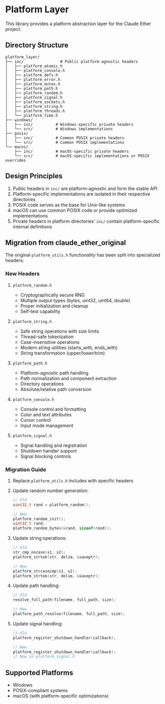 # Platform Layer

This library provides a platform abstraction layer for the Claude Ether project.

## Directory Structure

```
platform_layer/
├── inc/                # Public platform-agnostic headers
│   ├── platform_atomic.h
│   ├── platform_console.h
│   ├── platform_defs.h
│   ├── platform_error.h
│   ├── platform_mutex.h
│   ├── platform_path.h
│   ├── platform_random.h
│   ├── platform_signal.h
│   ├── platform_sockets.h
│   ├── platform_string.h
│   ├── platform_threads.h
│   └── platform_time.h
├── windows/
│   ├── inc/          # Windows-specific private headers
│   └── src/          # Windows implementations
├── posix/
│   ├── inc/          # Common POSIX private headers
│   └── src/          # Common POSIX implementations
└── macos/
    ├── inc/          # macOS-specific private headers
    └── src/          # macOS-specific implementations or POSIX overrides
```

## Design Principles

1. Public headers in `inc/` are platform-agnostic and form the stable API
2. Platform-specific implementations are isolated in their respective directories
3. POSIX code serves as the base for Unix-like systems
4. macOS can use common POSIX code or provide optimized implementations
5. Private headers in platform directories' `inc/` contain platform-specific internal definitions

## Migration from claude_ether_original

The original `platform_utils.h` functionality has been split into specialized headers:

### New Headers

1. `platform_random.h`
   - Cryptographically secure RNG
   - Multiple output types (bytes, uint32, uint64, double)
   - Proper initialization and cleanup
   - Self-test capability

2. `platform_string.h`
   - Safe string operations with size limits
   - Thread-safe tokenization
   - Case-insensitive operations
   - Modern string utilities (starts_with, ends_with)
   - String transformation (upper/lower/trim)

3. `platform_path.h`
   - Platform-agnostic path handling
   - Path normalization and component extraction
   - Directory operations
   - Absolute/relative path conversion

4. `platform_console.h`
   - Console control and formatting
   - Color and text attributes
   - Cursor control
   - Input mode management

5. `platform_signal.h`
   - Signal handling and registration
   - Shutdown handler support
   - Signal blocking controls

### Migration Guide

1. Replace `platform_utils.h` includes with specific headers
2. Update random number generation:
   ```c
   // Old
   uint32_t rand = platform_random();
   
   // New
   platform_random_init();
   uint32_t rand;
   platform_random_bytes(&rand, sizeof(rand));
   ```

3. Update string operations:
   ```c
   // Old
   str_cmp_nocase(s1, s2);
   platform_strtok(str, delim, &saveptr);
   
   // New
   platform_strcasecmp(s1, s2);
   platform_strtok(str, delim, &saveptr);
   ```

4. Update path handling:
   ```c
   // Old
   resolve_full_path(filename, full_path, size);
   
   // New
   platform_path_resolve(filename, full_path, size);
   ```

5. Update signal handling:
   ```c
   // Old
   platform_register_shutdown_handler(callback);
   
   // New
   platform_register_shutdown_handler(callback);
   // Now in platform_signal.h
   ```

## Supported Platforms

- Windows
- POSIX-compliant systems
- macOS (with platform-specific optimizations)
